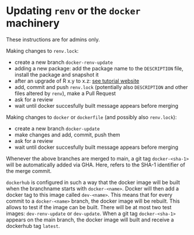 # Updating `renv` or the `docker` machinery

These instructions are for admins only.

Making changes to `renv.lock`:

-   create a new branch `docker-renv-update`
-   adding a new package: add the package name to the `DESCRIPTION` file, install the package and snapshot it
-   after an upgrade of R x.y to x.z: [see tutorial website](https://inbo.github.io/tutorials/tutorials/r_renv_update/#updating-r-and-packages)
-   add, commit and push `renv.lock` (potentially also `DESCRIPTION` and other files altered by `renv`), make a Pull Request
-   ask for a review
-   wait until docker succesfully built message appears before merging

Making changes to `docker` or `dockerfile` (and possibly also `renv.lock`):

-   create a new branch `docker-update`
-   make changes and add, commit, push them
-   ask for a review
-   wait until docker succesfully built message appears before merging

Whenever the above branches are merged to main, a git tag `docker-<sha-1>` will be automatically added via GHA.
Here, <sha-1> refers to the SHA-1 identifier of the merge commit.

`dockerhub` is configured in such a way that the docker image will be built when the branchname starts with `docker-<name>`.
Docker will then add a docker tag to this image called `dev-<name>`.
This means that for every commit to a `docker-<name>` branch, the docker image will be rebuilt.
This allows to test if the image can be built.
There will be at most two test images: `dev-renv-update` or `dev-update`.
When a git tag `docker-<sha-1>` appears on the main branch, the docker image will built and receive a dockerhub tag `latest`.
